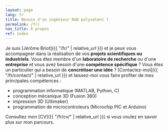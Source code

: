 ```yaml
---
layout: page
lang: fr
title: Besoin d'un ingénieur R&D polyvalent ?
permalink: /fr/
nav_title: À propos
ref: index
---
```


Je suis [Jérôme Briot]({{ "/fr/" | relative_url }}) et je peux vous accompagner dans la réalisation de vos **projets scientifiques ou industriels**. Vous êtes membre d'un **laboratoire de recherche** ou d'une **entreprise** et vous avez besoin d'une **compétence spécifique**&nbsp;? Vous êtes un particulier qui a besoin de **concrétiser une idée**&nbsp;? [Contactez-moi]({{ "/fr/contact/" | relative_url }}) et laissez-moi vous faire profiter de mes principales compétences&nbsp;:
* programmation informatique (MATLAB, Python, C)
* conception mécanique 3D (Fusion 360)
* impression 3D (Ultimaker)
* programmation de microcontroleurs (Microchip PIC et Arduino) 

Consultez mon [CV]({{ "/fr/cv/" | relative_url }}) si vous voulez en savoir plus sur mon parcours.

